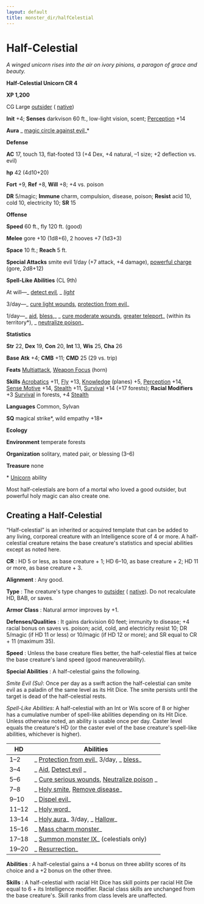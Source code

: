 ```yaml
---
layout: default
title: monster_dir/halfCelestial
---
```

# Half-Celestial

_A winged unicorn rises into the air on ivory pinions, a paragon of grace and beauty._

**Half-Celestial Unicorn CR 4**

**XP 1,200**

CG Large [outsider](creatureTypes#_outsider) ( [native](creatureTypes#_native-subtype))

**Init** +4; **Senses** darkvison 60 ft., low-light vision, scent; [Perception](../skill_dir/perception#_perception) +14

**Aura** _ [magic circle against evil](../spell_dir/magicCircleAgainstEvil#_magic-circle-against-evil)_\*

**Defense**

**AC** 17, touch 13, flat-footed 13 (+4 Dex, +4 natural, –1 size; +2 deflection vs. evil)

**hp** 42 (4d10+20)

**Fort** +9, **Ref** +8, **Will** +8; +4 vs. poison

**DR** 5/magic; **Immune** charm, compulsion, disease, poison; **Resist** acid 10, cold 10, electricity 10; **SR** 15

**Offense**

**Speed** 60 ft., fly 120 ft. (good)

**Melee** gore +10 (1d8+6), 2 hooves +7 (1d3+3)

**Space** 10 ft.; **Reach** 5 ft.

**Special Attacks** smite evil 1/day (+7 attack, +4 damage), [powerful charge](universalMonsterRules#_powerful-charge) (gore, 2d8+12)

**Spell-Like Abilities** (CL 9th)

At will—_ [detect evil](../spell_dir/detectEvil#_detect-evil)_, _ [light](../spell_dir/light#_light)_

3/day—_ [cure light wounds](../spell_dir/cureLightWounds#_cure-light-wounds), [protection from evil](../spell_dir/protectionFromEvil#_protection-from-evil)_

1/day—_ [aid](../spell_dir/aid#_aid), [bless](../spell_dir/bless#_bless),_ _ [cure moderate wounds](../spell_dir/cureModerateWounds#_cure-moderate-wounds), [greater teleport](../spell_dir/teleport#_teleport-greater)_ (within its territory\*), _ [neutralize poison](../spell_dir/neutralizePoison#_neutralize-poison)_

**Statistics**

**Str** 22, **Dex** 19, **Con** 20, **Int** 13, **Wis** 25, **Cha** 26

**Base**  **Atk** +4; **CMB** +11; **CMD** 25 (29 vs. trip)

**Feats** [Multiattack](monsterFeats#_multiattack), [Weapon Focus](../feats#_weapon-focus) (horn)

**Skills** [Acrobatics](../skill_dir/acrobatics#_acrobatics) +11, [Fly](../skill_dir/fly#_fly) +13, [Knowledge](../skill_dir/knowledge#_knowledge) (planes) +5, [Perception](../skill_dir/perception#_perception) +14, [Sense Motive](../skill_dir/senseMotive#_sense-motive) +14, [Stealth](../skill_dir/stealth#_stealth) +11, [Survival](../skill_dir/survival#_survival) +14 (+17 forests); **Racial Modifiers** +3 [Survival](../skill_dir/survival#_survival) in forests, +4 [Stealth](../skill_dir/stealth#_stealth)

**Languages** Common, Sylvan

**SQ** magical strike\*, wild empathy +18\*

**Ecology**

**Environment** temperate forests

**Organization** solitary, mated pair, or blessing (3–6)

**Treasure** none

\* [Unicorn](unicorn) ability

Most half-celestials are born of a mortal who loved a good outsider, but powerful holy magic can also create one.

## Creating a Half-Celestial

“Half-celestial” is an inherited or acquired template that can be added to any living, corporeal creature with an Intelligence score of 4 or more. A half-celestial creature retains the base creature's statistics and special abilities except as noted here.

**CR** : HD 5 or less, as base creature + 1; HD 6–10, as base creature + 2; HD 11 or more, as base creature + 3.

**Alignment** : Any good.

**Type** : The creature's type changes to [outsider](creatureTypes#_outsider) ( [native](creatureTypes#_native-subtype)). Do not recalculate HD, BAB, or saves.

**Armor Class** : Natural armor improves by +1.

**Defenses/Qualities** : It gains darkvision 60 feet; immunity to disease; +4 racial bonus on saves vs. poison; acid, cold, and electricity resist 10; DR 5/magic (if HD 11 or less) or 10/magic (if HD 12 or more); and SR equal to CR + 11 (maximum 35).

**Speed** : Unless the base creature flies better, the half-celestial flies at twice the base creature's land speed (good maneuverability).

**Special Abilities** : A half-celestial gains the following.

_Smite Evil (Su)_: Once per day as a swift action the half-celestial can smite evil as a paladin of the same level as its Hit Dice. The smite persists until the target is dead of the half-celestial rests.

_Spell-Like Abilities_: A half-celestial with an Int or Wis score of 8 or higher has a cumulative number of spell-like abilities depending on its Hit Dice. Unless otherwise noted, an ability is usable once per day. Caster level equals the creature's HD (or the caster evel of the base creature's spell-like abilities, whichever is higher).

| HD | Abilities |
| --- | --- |
| 1–2 | _ [Protection from evil](../spell_dir/protectionFromEvil#_protection-from-evil)_ 3/day, _ [bless](../spell_dir/bless#_bless)_ |
| 3–4 | _ [Aid](../spell_dir/aid#_aid), [Detect evil](../spell_dir/detectEvil#_detect-evil) _ |
| 5–6 | _ [Cure serious wounds](../spell_dir/cureSeriousWounds#_cure-serious-wounds), [Neutralize poison](../spell_dir/neutralizePoison#_neutralize-poison) _ |
| 7–8 | _ [Holy smite](../spell_dir/holySmite#_holy-smite), [Remove disease](../spell_dir/removeDisease#_remove-disease)_ |
| 9–10 | _ [Dispel evil](../spell_dir/dispelEvil#_dispel-evil)_ |
| 11–12 | _ [Holy word](../spell_dir/holyWord#_holy-word)_ |
| 13–14 | _ [Holy aura](../spell_dir/holyAura#_holy-aura)_ 3/day, _ [Hallow](../spell_dir/hallow#_hallow)_ |
| 15–16 | _ [Mass charm monster](../spell_dir/charmMonster#_charm-monster-mass)_ |
| 17–18 | _ [Summon monster IX](../spell_dir/summonMonster#_summon-monster-ix)_ (celestials only) |
| 19–20 | _ [Resurrection](../spell_dir/resurrection#_resurrection)_ |

**Abilities** : A half-celestial gains a +4 bonus on three ability scores of its choice and a +2 bonus on the other three.

**Skills** : A half-celestial with racial Hit Dice has skill points per racial Hit Die equal to 6 + its Intelligence modifier. Racial class skills are unchanged from the base creature's. Skill ranks from class levels are unaffected.


